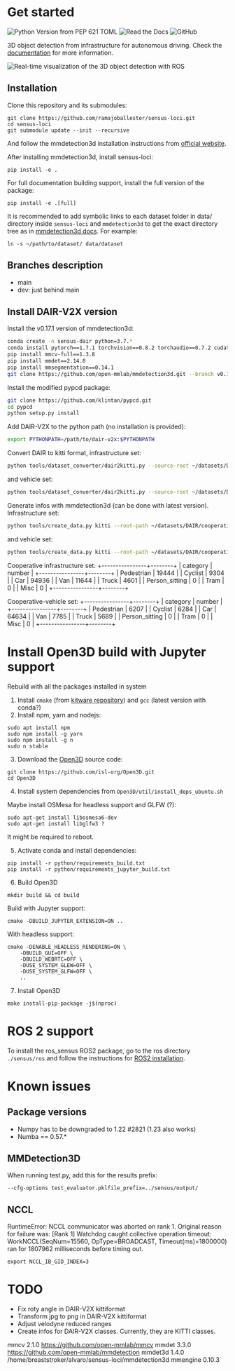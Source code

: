 # Get started

![Python Version from PEP 621 TOML](https://img.shields.io/python/required-version-toml?tomlFilePath=https%3A%2F%2Fraw.githubusercontent.com%2Framajoballester%2Fsensus-loci%2Fmain%2Fpyproject.toml)
![Read the Docs](https://img.shields.io/readthedocs/sensus-loci)
![GitHub](https://img.shields.io/github/license/ramajoballester/sensus-loci)


3D object detection from infrastructure for autonomous driving. Check the [documentation](https://sensus-loci.readthedocs.io/en/latest/) for more information.


![Real-time visualization of the 3D object detection with ROS](/docs/images/ros_example.png)


## Installation

Clone this repository and its submodules:

```
git clone https://github.com/ramajoballester/sensus-loci.git
cd sensus-loci
git submodule update --init --recursive
```

And follow the mmdetection3d installation instructions from [official website](https://mmdetection3d.readthedocs.io/en/latest/get_started.html).

After installing mmdetection3d, install sensus-loci:

```
pip install -e .
```

For full documentation building support, install the full version of the package:

```
pip install -e .[full]
```

It is recommended to add symbolic links to each dataset folder in data/ directory inside ```sensus-loci``` and ```mmdetection3d``` to get the exact directory tree as in [mmdetection3d docs](https://mmdetection3d.readthedocs.io/en/latest/advanced_guides/supported_tasks/lidar_det3d.html#data-preparation). For example:

``` 
ln -s ~/path/to/dataset/ data/dataset
```


## Branches description

- main
- dev: just behind main


## Install DAIR-V2X version

Install the v0.17.1 version of mmdetection3d:
```bash
conda create -n sensus-dair python=3.7.*
conda install pytorch==1.7.1 torchvision==0.8.2 torchaudio==0.7.2 cudatoolkit=11.0 -c pytorch
pip install mmcv-full==1.3.8
pip install mmdet==2.14.0
pip install mmsegmentation==0.14.1
git clone https://github.com/open-mmlab/mmdetection3d.git --branch v0.17.1 --single-branch
```

Install the modified pypcd package:
```bash
git clone https://github.com/klintan/pypcd.git
cd pypcd
python setup.py install
```

Add DAIR-V2X to the python path (no installation is provided):
```bash
export PYTHONPATH=/path/to/dair-v2x:$PYTHONPATH
```

Convert DAIR to kitti format, infrastructure set:
```bash
python tools/dataset_converter/dair2kitti.py --source-root ~/datasets/DAIR/cooperative-vehicle-infrastructure/infrastructure-side/ --target-root ~/datasets/DAIR/cooperative-vehicle-infrastructure-kittiformat/infrastructure-side/ --split-path data/split_datas/cooperative-split-data.json --label-type lidar --sensor-view infrastructure --no-classmerge --temp-root ~/datasets/.tmp_file
```

and vehicle set:
```bash
python tools/dataset_converter/dair2kitti.py --source-root ~/datasets/DAIR/cooperative-vehicle-infrastructure/vehicle-side/ --target-root ~/datasets/DAIR/cooperative-vehicle-infrastructure-kittiformat/vehicle-side/ --split-path data/split_datas/cooperative-split-data.json --label-type lidar --sensor-view vehicle --no-classmerge --temp-root ~/datasets/.tmp_file
```

Generate infos with mmdetection3d (can be done with latest version). Infrastructure set:
```bash
python tools/create_data.py kitti --root-path ~/datasets/DAIR/cooperative-vehicle-infrastructure-kittiformat/infrastructure-side/ --out-dir ~/datasets/DAIR/cooperative-vehicle-infrastructure-kittiformat/infrastructure-side/ --extra-tag dair
```

and vehicle set:
```bash
python tools/create_data.py kitti --root-path ~/datasets/DAIR/cooperative-vehicle-infrastructure-kittiformat/vehicle-side/ --out-dir ~/datasets/DAIR/cooperative-vehicle-infrastructure-kittiformat/vehicle-side/ --extra-tag dair
```

Cooperative infrastructure set:
+----------------+--------+
| category       | number |
+----------------+--------+
| Pedestrian     | 19444  |
| Cyclist        | 9304   |
| Car            | 94936  |
| Van            | 11644  |
| Truck          | 4601   |
| Person_sitting | 0      |
| Tram           | 0      |
| Misc           | 0      |
+----------------+--------+

Cooperative-vehicle set:
+----------------+--------+
| category       | number |
+----------------+--------+
| Pedestrian     | 6207   |
| Cyclist        | 6284   |
| Car            | 64634  |
| Van            | 7785   |
| Truck          | 5689   |
| Person_sitting | 0      |
| Tram           | 0      |
| Misc           | 0      |
+----------------+--------+







# Install Open3D build with Jupyter support

Rebuild with all the packages installed in system

1. Install `cmake` (from [kitware repository](https://apt.kitware.com/)) and `gcc` (latest version with conda?)
2. Install npm, yarn and nodejs:

```
sudo apt install npm
sudo npm install -g yarn
sudo npm install -g n
sudo n stable
```

3. Download the [Open3D](https://github.com/isl-org/Open3D) source code:

```
git clone https://github.com/isl-org/Open3D.git
cd Open3D
```

4. Install system dependencies from `Open3D/util/install_deps_ubuntu.sh `

Maybe install OSMesa for headless support and GLFW (?):

```
sudo apt-get install libosmesa6-dev
sudo apt-get install libglfw3 ?
```

It might be required to reboot.

5. Activate conda and install dependencies:

```
pip install -r python/requirements_build.txt
pip install -r python/requirements_jupyter_build.txt
```

6. Build Open3D

```
mkdir build && cd build
```

Build with Jupyter support:
```
cmake -DBUILD_JUPYTER_EXTENSION=ON ..
```

With headless support:
```
cmake -DENABLE_HEADLESS_RENDERING=ON \
    -DBUILD_GUI=OFF \
    -DBUILD_WEBRTC=OFF \
    -DUSE_SYSTEM_GLEW=OFF \
    -DUSE_SYSTEM_GLFW=OFF \
    ..
```

7. Install Open3D

```
make install-pip-package -j$(nproc)
```


# ROS 2 support

To install the ros_sensus ROS2 package, go to the ros directory ```./sensus/ros``` and follow the instructions for [ROS2 installation](ros_readme.md).


# Known issues

## Package versions

- Numpy has to be downgraded to 1.22 #2821  (1.23 also works)
- Numba == 0.57.*

## MMDetection3D

When running test.py, add this for the results prefix:
```
--cfg-options test_evaluator.pklfile_prefix=../sensus/output/
```

## NCCL

RuntimeError: NCCL communicator was aborted on rank 1. Original reason for failure was: [Rank 1] Watchdog caught collective operation timeout: WorkNCCL(SeqNum=15560, OpType=BROADCAST, Timeout(ms)=1800000) ran for 1807962 milliseconds before timing out.
```
export NCCL_IB_GID_INDEX=3
```


# TODO

- Fix roty angle in DAIR-V2X kittiformat
- Transform jpg to png in DAIR-V2X kittiformat
- Adjust velodyne reduced ranges
- Create infos for DAIR-V2X classes. Currently, they are KITTI classes.



mmcv       2.1.0      https://github.com/open-mmlab/mmcv
mmdet      3.3.0      https://github.com/open-mmlab/mmdetection
mmdet3d    1.4.0      /home/breaststroker/alvaro/sensus-loci/mmdetection3d
mmengine   0.10.3  